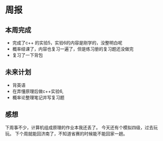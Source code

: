 # 周报

## 本周完成

- 完成了c++ 的实验5，实验6的内容是刚学的，没整明白呢
- 概率结课了，内容也复习一遍了，但是练习册的复习题还没做完
- 复习了一下背包

## 未来计划

- 背英语
- 在弄懂原理后做c++实验6,
- 概率论整理笔记并写复习题

## 感想

下周事不少，计算机组成原理的作业本我还丢了。
今天还有个模拟四级，过去玩玩。
下个周就能回济南了，不知道省赛的时候能不能回家一趟。
